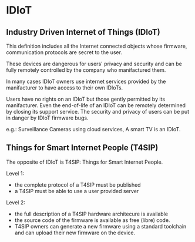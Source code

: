 # IDIoT

## Industry Driven Internet of Things (IDIoT)

This definition includes all the Internet connected objects whose
firmware, communication protocols are secret to the user.

These devices are dangerous for users' privacy and security and can be
fully remotely controlled by the company who manifactured them.

In many cases IDIoT owners use internet services provided by the manifacturer
to have access to their own IDIoTs.

Users have no rights on an IDIoT but those gently permitted by
its manifacturer. Even the end-of-life of an IDIoT can be remotely 
determined by closing its support service. The security and privacy
of users can be put in danger by IDIoT firmware bugs.

e.g.: Surveillance Cameras using cloud services, A smart TV is an IDIoT.

## Things for Smart Internet People (T4SIP)

The opposite of IDIoT is T4SIP: Things for Smart Internet People.

Level 1:
* the complete protocol of a T4SIP must be published
* a T4SIP must be able to use a user provided server

Level 2:
* the full description of a T4SIP hardware architecure is available
* the source code of the firmware is available as free (libre) code.
* T4SIP owners can generate a new firmware using a standard toolchain and can upload their new firmware on the device.


